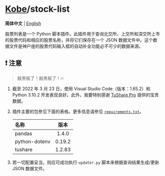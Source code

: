 # [Kobe](../../../..)/stock-list

**简体中文** | [English](./README-en.md)

股票列表是一个 Python 脚本插件。此插件用于查询北交所、上交所和深交所上市的股票代码和相应的股票名称，并将它们保存在一个 JSON 数据文件中。这个数据文件是神户座的股票代码输入框的自动补全功能必不可少的数据来源。

## ❗ 注意

> 敲黑板了！敲黑板了！🔥

1. 截至 2022 年 3 月 23 日，使用 Visual Studio Code（版本：1.65.2）和 Python 3.10.2 开发表现良好。此外，我要特别感谢 [TuShare Pro](https://tushare.pro/) 提供的宝贵数据。
2. 插件主要的包参见下面的表格。更多信息请参见 [`requirements.txt`](./requirements.txt)。

   | 名称          |  版本  |
   | :------------ | :----: |
   | pandas        | 1.4.0  |
   | python-dotenv | 0.19.2 |
   | tushare       | 1.2.83 |

3. 若一切配置妥当，则应可成功执行 `updater.py` 脚本来根据查询结果生成/更新 JSON 数据文件。
